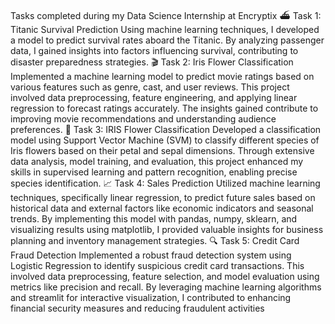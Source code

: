 Tasks completed during my Data Science Internship at Encryptix
⛴️ Task 1: Titanic Survival Prediction Using machine learning techniques, I developed a model to predict survival rates aboard the Titanic. By analyzing passenger data, I gained insights into factors influencing survival, contributing to disaster preparedness strategies. 🎬 Task 2: Iris Flower Classification Implemented a machine learning model to predict movie ratings based on various features such as genre, cast, and user reviews. This project involved data preprocessing, feature engineering, and applying linear regression to forecast ratings accurately. The insights gained contribute to improving movie recommendations and understanding audience preferences. 🌸 Task 3: IRIS Flower Classification Developed a classification model using Support Vector Machine (SVM) to classify different species of Iris flowers based on their petal and sepal dimensions. Through extensive data analysis, model training, and evaluation, this project enhanced my skills in supervised learning and pattern recognition, enabling precise species identification. 📈 Task 4: Sales Prediction Utilized machine learning techniques, specifically linear regression, to predict future sales based on historical data and external factors like economic indicators and seasonal trends. By implementing this model with pandas, numpy, sklearn, and visualizing results using matplotlib, I provided valuable insights for business planning and inventory management strategies. 🔍 Task 5: Credit Card Fraud Detection Implemented a robust fraud detection system using Logistic Regression to identify suspicious credit card transactions. This involved data preprocessing, feature selection, and model evaluation using metrics like precision and recall. By leveraging machine learning algorithms and streamlit for interactive visualization, I contributed to enhancing financial security measures and reducing fraudulent activities
